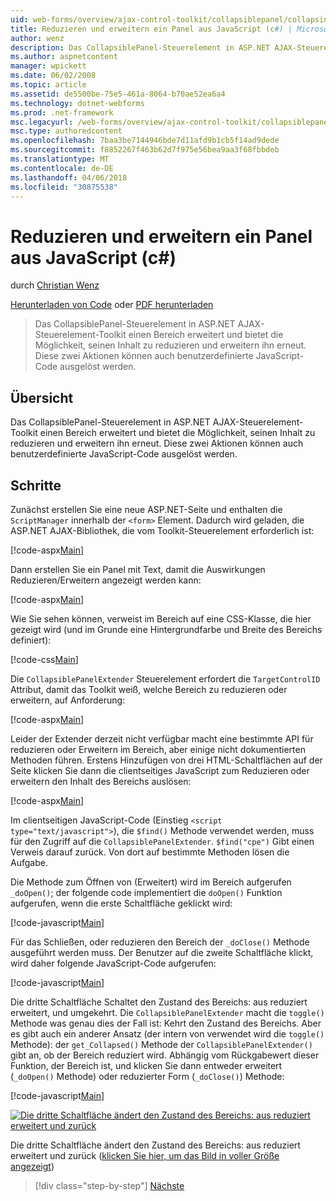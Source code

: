 ```yaml
---
uid: web-forms/overview/ajax-control-toolkit/collapsiblepanel/collapsing-and-expanding-a-panel-from-javascript-cs
title: Reduzieren und erweitern ein Panel aus JavaScript (c#) | Microsoft Docs
author: wenz
description: Das CollapsiblePanel-Steuerelement in ASP.NET AJAX-Steuerelement-Toolkit einen Bereich erweitert und bietet die Möglichkeit, den Inhalt zu reduzieren und erweitern ihn ein...
ms.author: aspnetcontent
manager: wpickett
ms.date: 06/02/2008
ms.topic: article
ms.assetid: de5500be-75e5-461a-8064-b70ae52ea6a4
ms.technology: dotnet-webforms
ms.prod: .net-framework
msc.legacyurl: /web-forms/overview/ajax-control-toolkit/collapsiblepanel/collapsing-and-expanding-a-panel-from-javascript-cs
msc.type: authoredcontent
ms.openlocfilehash: 7baa3be7144946bde7d11afd9b1cb5f14ad9dede
ms.sourcegitcommit: f8852267f463b62d7f975e56bea9aa3f68fbbdeb
ms.translationtype: MT
ms.contentlocale: de-DE
ms.lasthandoff: 04/06/2018
ms.locfileid: "30875538"
---
```

<a name="collapsing-and-expanding-a-panel-from-javascript-c"></a>Reduzieren und erweitern ein Panel aus JavaScript (c#)
====================
durch [Christian Wenz](https://github.com/wenz)

[Herunterladen von Code](http://download.microsoft.com/download/8/a/a/8aab3c3e-de6f-463f-805c-5fda567eef6e/CollapsiblePanel1.cs.zip) oder [PDF herunterladen](http://download.microsoft.com/download/b/6/a/b6ae89ee-df69-4c87-9bfb-ad1eb2b23373/collapsiblepanel1CS.pdf)

> Das CollapsiblePanel-Steuerelement in ASP.NET AJAX-Steuerelement-Toolkit einen Bereich erweitert und bietet die Möglichkeit, seinen Inhalt zu reduzieren und erweitern ihn erneut. Diese zwei Aktionen können auch benutzerdefinierte JavaScript-Code ausgelöst werden.


## <a name="overview"></a>Übersicht

Das CollapsiblePanel-Steuerelement in ASP.NET AJAX-Steuerelement-Toolkit einen Bereich erweitert und bietet die Möglichkeit, seinen Inhalt zu reduzieren und erweitern ihn erneut. Diese zwei Aktionen können auch benutzerdefinierte JavaScript-Code ausgelöst werden.

## <a name="steps"></a>Schritte

Zunächst erstellen Sie eine neue ASP.NET-Seite und enthalten die `ScriptManager` innerhalb der `<form>` Element. Dadurch wird geladen, die ASP.NET AJAX-Bibliothek, die vom Toolkit-Steuerelement erforderlich ist:

[!code-aspx[Main](collapsing-and-expanding-a-panel-from-javascript-cs/samples/sample1.aspx)]

Dann erstellen Sie ein Panel mit Text, damit die Auswirkungen Reduzieren/Erweitern angezeigt werden kann:

[!code-aspx[Main](collapsing-and-expanding-a-panel-from-javascript-cs/samples/sample2.aspx)]

Wie Sie sehen können, verweist im Bereich auf eine CSS-Klasse, die hier gezeigt wird (und im Grunde eine Hintergrundfarbe und Breite des Bereichs definiert):

[!code-css[Main](collapsing-and-expanding-a-panel-from-javascript-cs/samples/sample3.css)]

Die `CollapsiblePanelExtender` Steuerelement erfordert die `TargetControlID` Attribut, damit das Toolkit weiß, welche Bereich zu reduzieren oder erweitern, auf Anforderung:

[!code-aspx[Main](collapsing-and-expanding-a-panel-from-javascript-cs/samples/sample4.aspx)]

Leider der Extender derzeit nicht verfügbar macht eine bestimmte API für reduzieren oder Erweitern im Bereich, aber einige nicht dokumentierten Methoden führen. Erstens Hinzufügen von drei HTML-Schaltflächen auf der Seite klicken Sie dann die clientseitiges JavaScript zum Reduzieren oder erweitern den Inhalt des Bereichs auslösen:

[!code-aspx[Main](collapsing-and-expanding-a-panel-from-javascript-cs/samples/sample5.aspx)]

Im clientseitigen JavaScript-Code (Einstieg `<script type="text/javascript">`), die `$find()` Methode verwendet werden, muss für den Zugriff auf die `CollapsiblePanelExtender`. `$find("cpe")` Gibt einen Verweis darauf zurück. Von dort auf bestimmte Methoden lösen die Aufgabe.

Die Methode zum Öffnen von (Erweitert) wird im Bereich aufgerufen `_doOpen()`; der folgende code implementiert die `doOpen()` Funktion aufgerufen, wenn die erste Schaltfläche geklickt wird:

[!code-javascript[Main](collapsing-and-expanding-a-panel-from-javascript-cs/samples/sample6.js)]

Für das Schließen, oder reduzieren den Bereich der `_doClose()` Methode ausgeführt werden muss. Der Benutzer auf die zweite Schaltfläche klickt, wird daher folgende JavaScript-Code aufgerufen:

[!code-javascript[Main](collapsing-and-expanding-a-panel-from-javascript-cs/samples/sample7.js)]

Die dritte Schaltfläche Schaltet den Zustand des Bereichs: aus reduziert erweitert, und umgekehrt. Die `CollapsiblePanelExtender` macht die `toggle()` Methode was genau dies der Fall ist: Kehrt den Zustand des Bereichs. Aber es gibt auch ein anderer Ansatz (der intern von verwendet wird die `toggle()` Methode): der `get_Collapsed()` Methode der `CollapsiblePanelExtender()` gibt an, ob der Bereich reduziert wird. Abhängig vom Rückgabewert dieser Funktion, der Bereich ist, und klicken Sie dann entweder erweitert (`_doOpen()` Methode) oder reduzierter Form (`_doClose()`) Methode:

[!code-javascript[Main](collapsing-and-expanding-a-panel-from-javascript-cs/samples/sample8.js)]


[![Die dritte Schaltfläche ändert den Zustand des Bereichs: aus reduziert erweitert und zurück](collapsing-and-expanding-a-panel-from-javascript-cs/_static/image2.png)](collapsing-and-expanding-a-panel-from-javascript-cs/_static/image1.png)

Die dritte Schaltfläche ändert den Zustand des Bereichs: aus reduziert erweitert und zurück ([klicken Sie hier, um das Bild in voller Größe angezeigt](collapsing-and-expanding-a-panel-from-javascript-cs/_static/image3.png))

> [!div class="step-by-step"]
> [Nächste](collapsing-and-expanding-a-panel-from-javascript-vb.md)
